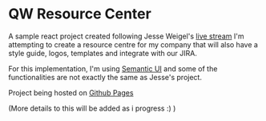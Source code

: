 # QW Resource Center

A sample react project created following Jesse Weigel's [live stream](https://www.youtube.com/playlist?list=PLWKjhJtqVAbkxYR9ly9ksx8UYyCpBRmMc)
I'm attempting to create a resource centre for my company that will also have a style guide, logos, templates and integrate with our JIRA.

For this implementation, I'm using [Semantic UI](https://react.semantic-ui.com/) and some of the functionalities are not exactly the same as Jesse's project.

Project being hosted on [Github Pages](https://gavin771.github.io/qw_resource_center/)


(More details to this will be added as i progress :) )
